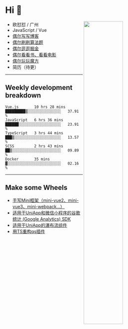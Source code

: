 # Hi 👋

[<img align="right" width="50%" src="https://github-readme-stats.vercel.app/api?username=OUDUIDUI&theme=dark&show_icons=true">](https://metrics.lecoq.io/OUDUIDUI?template=classic&#41;)


- 欧怼怼 / 广州
- JavaScript / Vue
- [偶尔写写博客](ouduidui.cn)
- [偶尔刷刷算法题](https://github.com/OUDUIDUI/algorithm-brushing)
- [偶尔逛逛掘金](https://juejin.cn/user/4309700183594366)
- [偶尔看看书、看看电影](https://www.yuque.com/books/share/3ee1684b-8e19-4849-b5aa-13d1813ded6d)
- [偶尔玩玩魔方](https://cubing.com/results/person/2014OUSH01)
- 简历（待更）

---

##  Weekly development breakdown

<!--START_SECTION:waka-->
```text
Vue.js       10 hrs 28 mins  █████████▒░░░░░░░░░░░░░░░   37.91 % 
JavaScript   6 hrs 36 mins   ██████░░░░░░░░░░░░░░░░░░░   23.91 % 
TypeScript   3 hrs 44 mins   ███▒░░░░░░░░░░░░░░░░░░░░░   13.57 % 
SCSS         2 hrs 43 mins   ██▒░░░░░░░░░░░░░░░░░░░░░░   09.89 % 
Docker       35 mins         ▓░░░░░░░░░░░░░░░░░░░░░░░░   02.16 % 
```
<!--END_SECTION:waka-->



---

##  Make some Wheels

- [手写Mini框架（mini-vue2、mini-vue3、mini-webpack...）](https://github.com/OUDUIDUI/mini)
- [适用于UniApp和微信小程序的谷歌统计 (Google Analytics) SDK](https://github.com/OUDUIDUI/ga-tracker)
- [适用于UniApp的瀑布流组件](https://github.com/OUDUIDUI/uniapp-waterfalls-flow)
- [用TS重构qs插件](https://github.com/OUDUIDUI/qs)


